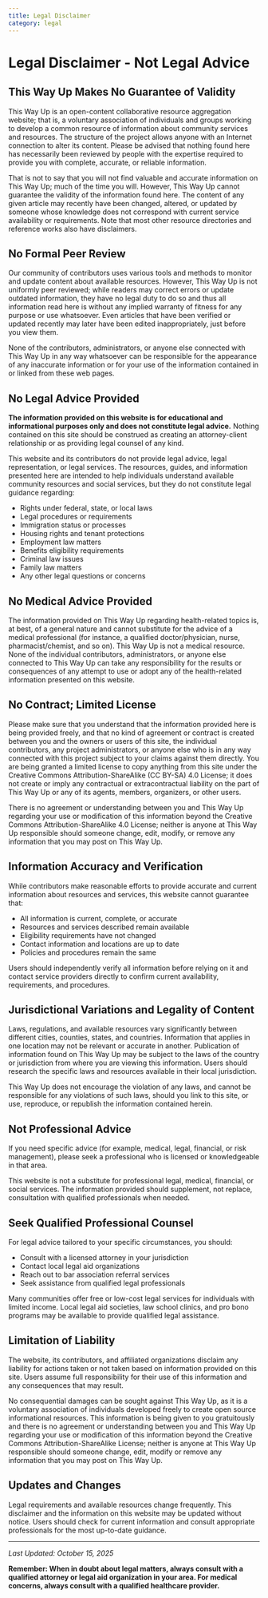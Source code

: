 ```yaml
---
title: Legal Disclaimer
category: legal
---
```


# Legal Disclaimer - Not Legal Advice

## This Way Up Makes No Guarantee of Validity

This Way Up is an open-content collaborative resource aggregation website; that is, a voluntary association of individuals and groups working to develop a common resource of information about community services and resources. The structure of the project allows anyone with an Internet connection to alter its content. Please be advised that nothing found here has necessarily been reviewed by people with the expertise required to provide you with complete, accurate, or reliable information.

That is not to say that you will not find valuable and accurate information on This Way Up; much of the time you will. However, This Way Up cannot guarantee the validity of the information found here. The content of any given article may recently have been changed, altered, or updated by someone whose knowledge does not correspond with current service availability or requirements. Note that most other resource directories and reference works also have disclaimers.

## No Formal Peer Review

Our community of contributors uses various tools and methods to monitor and update content about available resources. However, This Way Up is not uniformly peer reviewed; while readers may correct errors or update outdated information, they have no legal duty to do so and thus all information read here is without any implied warranty of fitness for any purpose or use whatsoever. Even articles that have been verified or updated recently may later have been edited inappropriately, just before you view them.

None of the contributors, administrators, or anyone else connected with This Way Up in any way whatsoever can be responsible for the appearance of any inaccurate information or for your use of the information contained in or linked from these web pages.

## No Legal Advice Provided

**The information provided on this website is for educational and informational purposes only and does not constitute legal advice.** Nothing contained on this site should be construed as creating an attorney-client relationship or as providing legal counsel of any kind.

This website and its contributors do not provide legal advice, legal representation, or legal services. The resources, guides, and information presented here are intended to help individuals understand available community resources and social services, but they do not constitute legal guidance regarding:

- Rights under federal, state, or local laws
- Legal procedures or requirements
- Immigration status or processes  
- Housing rights and tenant protections
- Employment law matters
- Benefits eligibility requirements
- Criminal law issues
- Family law matters
- Any other legal questions or concerns

## No Medical Advice Provided

The information provided on This Way Up regarding health-related topics is, at best, of a general nature and cannot substitute for the advice of a medical professional (for instance, a qualified doctor/physician, nurse, pharmacist/chemist, and so on). This Way Up is not a medical resource. None of the individual contributors, administrators, or anyone else connected to This Way Up can take any responsibility for the results or consequences of any attempt to use or adopt any of the health-related information presented on this website.

## No Contract; Limited License

Please make sure that you understand that the information provided here is being provided freely, and that no kind of agreement or contract is created between you and the owners or users of this site, the individual contributors, any project administrators, or anyone else who is in any way connected with this project subject to your claims against them directly. You are being granted a limited license to copy anything from this site under the Creative Commons Attribution-ShareAlike (CC BY-SA) 4.0 License; it does not create or imply any contractual or extracontractual liability on the part of This Way Up or any of its agents, members, organizers, or other users.

There is no agreement or understanding between you and This Way Up regarding your use or modification of this information beyond the Creative Commons Attribution-ShareAlike 4.0 License; neither is anyone at This Way Up responsible should someone change, edit, modify, or remove any information that you may post on This Way Up.

## Information Accuracy and Verification

While contributors make reasonable efforts to provide accurate and current information about resources and services, this website cannot guarantee that:

- All information is current, complete, or accurate
- Resources and services described remain available
- Eligibility requirements have not changed
- Contact information and locations are up to date
- Policies and procedures remain the same

Users should independently verify all information before relying on it and contact service providers directly to confirm current availability, requirements, and procedures.

## Jurisdictional Variations and Legality of Content

Laws, regulations, and available resources vary significantly between different cities, counties, states, and countries. Information that applies in one location may not be relevant or accurate in another. Publication of information found on This Way Up may be subject to the laws of the country or jurisdiction from where you are viewing this information. Users should research the specific laws and resources available in their local jurisdiction.

This Way Up does not encourage the violation of any laws, and cannot be responsible for any violations of such laws, should you link to this site, or use, reproduce, or republish the information contained herein.

## Not Professional Advice

If you need specific advice (for example, medical, legal, financial, or risk management), please seek a professional who is licensed or knowledgeable in that area.

This website is not a substitute for professional legal, medical, financial, or social services. The information provided should supplement, not replace, consultation with qualified professionals when needed.

## Seek Qualified Professional Counsel

For legal advice tailored to your specific circumstances, you should:

- Consult with a licensed attorney in your jurisdiction
- Contact local legal aid organizations
- Reach out to bar association referral services
- Seek assistance from qualified legal professionals

Many communities offer free or low-cost legal services for individuals with limited income. Local legal aid societies, law school clinics, and pro bono programs may be available to provide qualified legal assistance.

## Limitation of Liability

The website, its contributors, and affiliated organizations disclaim any liability for actions taken or not taken based on information provided on this site. Users assume full responsibility for their use of this information and any consequences that may result.

No consequential damages can be sought against This Way Up, as it is a voluntary association of individuals developed freely to create open source informational resources. This information is being given to you gratuitously and there is no agreement or understanding between you and This Way Up regarding your use or modification of this information beyond the Creative Commons Attribution-ShareAlike License; neither is anyone at This Way Up responsible should someone change, edit, modify or remove any information that you may post on This Way Up.

## Updates and Changes

Legal requirements and available resources change frequently. This disclaimer and the information on this website may be updated without notice. Users should check for current information and consult appropriate professionals for the most up-to-date guidance.

---

*Last Updated: October 15, 2025*

**Remember: When in doubt about legal matters, always consult with a qualified attorney or legal aid organization in your area. For medical concerns, always consult with a qualified healthcare provider.**
